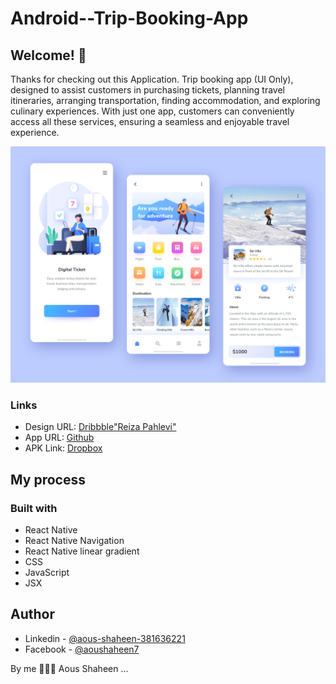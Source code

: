 # Android--Trip-Booking-App
## Welcome! 👋

Thanks for checking out this Application.
Trip booking app (UI Only), designed to assist customers in purchasing tickets, planning travel itineraries, arranging transportation, finding accommodation, and exploring culinary experiences. With just one app, customers can conveniently access all these services, ensuring a seamless and enjoyable travel experience.

![Trip Booking App](./showcase/view01.png)

### Links

- Design URL: [Dribbble"Reiza Pahlevi"](https://dribbble.com/shots/13988973-Digitalz-Ticket)
- App URL: [Github](https://github.com/shaheen7a/Android--Trip-Booking-App.git)
- APK Link: [Dropbox](https://www.dropbox.com/s/tgt0nhhxuk2wd55/application-49877031-ccef-4ee1-a164-756c1b27a8c0.apk?dl=0)

## My process
### Built with

- React Native
- React Native Navigation
- React Native linear gradient
- CSS
- JavaScript
- JSX

## Author

- Linkedin - [@aous-shaheen-381636221](https://www.linkedin.com/in/shaheen2001/)
- Facebook - [@aoushaheen7](https://www.facebook.com/shaheen72001/)

By me 🚀🚀🚀
Aous Shaheen ...
